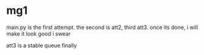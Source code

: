 # mg1
main.py is the first attempt. the second is att2, third att3. once its done, i will make it look good i swear 

att3 is a stable queue finally

